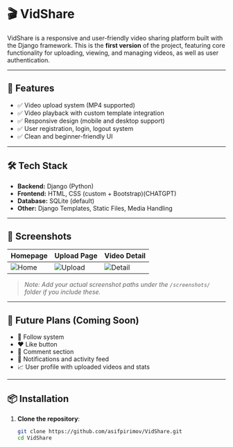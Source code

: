 # 🎬 VidShare

VidShare is a responsive and user-friendly video sharing platform built with the Django framework. This is the **first version** of the project, featuring core functionality for uploading, viewing, and managing videos, as well as user authentication.

---

## 🚀 Features

- ✅ Video upload system (MP4 supported)
- ✅ Video playback with custom template integration
- ✅ Responsive design (mobile and desktop support)
- ✅ User registration, login, logout system
- ✅ Clean and beginner-friendly UI

---

## 🛠️ Tech Stack

- **Backend:** Django (Python)
- **Frontend:** HTML, CSS (custom + Bootstrap)(CHATGPT)
- **Database:** SQLite (default)
- **Other:** Django Templates, Static Files, Media Handling

---

## 📸 Screenshots

| Homepage | Upload Page | Video Detail |
|---------|--------------|---------------|
| ![Home](screenshots/home.png) | ![Upload](screenshots/upload.png) | ![Detail](screenshots/detail.png) |

> _Note: Add your actual screenshot paths under the `/screenshots/` folder if you include these._

---

## 👥 Future Plans (Coming Soon)

- 🔄 Follow system
- ❤️ Like button
- 💬 Comment section
- 🔔 Notifications and activity feed
- 📈 User profile with uploaded videos and stats

---

## 📦 Installation

1. **Clone the repository**:
   ```bash
   git clone https://github.com/asifpirimov/VidShare.git
   cd VidShare
